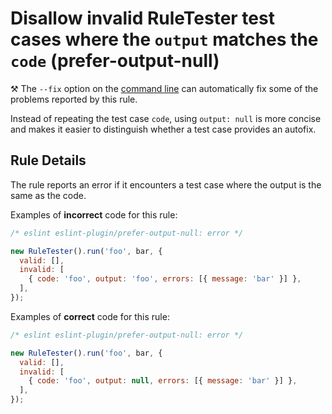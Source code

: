 # Disallow invalid RuleTester test cases where the `output` matches the `code` (prefer-output-null)

⚒️ The `--fix` option on the [command line](https://eslint.org/docs/user-guide/command-line-interface#-fix) can automatically fix some of the problems reported by this rule.

Instead of repeating the test case `code`, using `output: null` is more concise and makes it easier to distinguish whether a test case provides an autofix.

## Rule Details

The rule reports an error if it encounters a test case where the output is the same as the code.

Examples of **incorrect** code for this rule:

```js
/* eslint eslint-plugin/prefer-output-null: error */

new RuleTester().run('foo', bar, {
  valid: [],
  invalid: [
    { code: 'foo', output: 'foo', errors: [{ message: 'bar' }] },
  ],
});
```

Examples of **correct** code for this rule:

```js
/* eslint eslint-plugin/prefer-output-null: error */

new RuleTester().run('foo', bar, {
  valid: [],
  invalid: [
    { code: 'foo', output: null, errors: [{ message: 'bar' }] },
  ],
});
```
